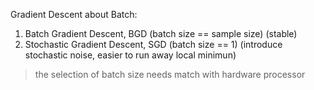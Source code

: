 Gradient Descent about Batch:
1. Batch Gradient Descent, BGD      (batch size == sample size) (stable)
2. Stochastic Gradient Descent, SGD (batch size == 1) (introduce stochastic noise, easier to run away local minimun)

> the selection of batch size needs match with hardware processor
